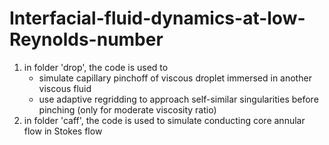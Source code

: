 # Interfacial-fluid-dynamics-at-low-Reynolds-number
1. in folder 'drop', the code is used to 
    * simulate capillary pinchoff of viscous droplet immersed in another viscous fluid
    * use adaptive regridding to approach self-similar singularities before pinching (only for moderate viscosity ratio)
2. in folder 'caff', the code is used to simulate conducting core annular flow in Stokes flow
